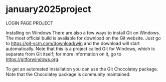 # january2025project
LOGIN PAGE PROJECT


Installing on Windows
There are also a few ways to install Git on Windows. The most official build is available for download on the Git website. Just go to https://git-scm.com/download/win and the download will start automatically. Note that this is a project called Git for Windows, which is separate from Git itself; for more information on it, go to https://gitforwindows.org.

To get an automated installation you can use the Git Chocolatey package. Note that the Chocolatey package is community maintained.
